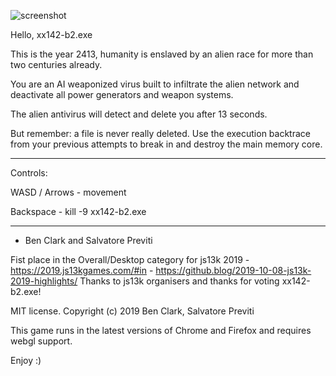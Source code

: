 ![screenshot](/screenshots/400x250-submission-screenshot.png?raw=true)

Hello, xx142-b2.exe

This is the year 2413,
humanity is enslaved by an alien race for more than two centuries already.

You are an AI weaponized virus built to infiltrate the alien network and deactivate all power generators and weapon systems.

The alien antivirus will detect and delete you after 13 seconds.

But remember: a file is never really deleted. Use the execution backtrace from your previous attempts to break in and destroy the main memory core.

---

Controls:

WASD / Arrows - movement

Backspace - kill -9 xx142-b2.exe

---

- Ben Clark and Salvatore Previti

Fist place in the Overall/Desktop category for js13k 2019 - https://2019.js13kgames.com/#in - https://github.blog/2019-10-08-js13k-2019-highlights/
Thanks to js13k organisers and thanks for voting xx142-b2.exe!

MIT license. Copyright (c) 2019 Ben Clark, Salvatore Previti

This game runs in the latest versions of Chrome and Firefox and requires webgl support.

Enjoy :)
